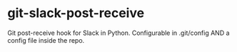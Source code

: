 # git-slack-post-receive
Git post-receive hook for Slack in Python. Configurable in .git/config AND a config file inside the repo.
